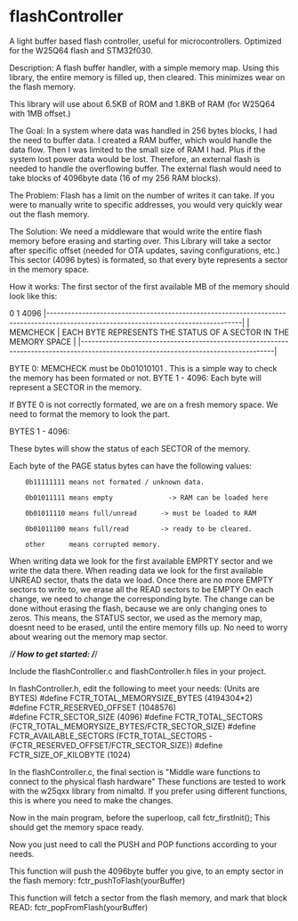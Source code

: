 # flashController
A light buffer based flash controller, useful for microcontrollers. Optimized for the W25Q64 flash and STM32f030.


Description:
A flash buffer handler, with a simple memory map. 
Using this library, the entire memory is filled up, then cleared. 
This minimizes wear on the flash memory.

This library will use about 6.5KB of ROM and 1.8KB of RAM (for W25Q64 with 1MB offset.)

The Goal:
In a system where data was handled in 256 bytes blocks, I had the need to buffer data.
I created a RAM buffer, which would handle the data flow. Then I was limited to the small size of RAM I had. Plus if the system lost power data would be lost. 
Therefore, an external flash is needed to handle the overflowing buffer.
The external flash would need to take blocks of 4096byte data (16 of my 256 RAM blocks).

The Problem:
Flash has a limit on the number of writes it can take.
If you were to manually write to specific addresses, you would very quickly wear out the flash memory.

The Solution:
We need a middleware that would write the entire flash memory before erasing and starting over.
This Library will take a sector after specific offset (needed for OTA updates, saving configurations, etc.) 
This sector (4096 bytes) is formated, so that every byte represents a sector in the memory space.

How it works:
The first sector of the first available MB of the memory should look like this:

 0          1                                                                                                                        4096
 |------------------------------------------------------------------------------------------------------------------------------------|
 | MEMCHECK | EACH BYTE REPRESENTS THE STATUS OF A SECTOR IN THE MEMORY SPACE                                                         |
 |------------------------------------------------------------------------------------------------------------------------------------|

 BYTE 0:          MEMCHECK must be 0b01010101 . This is a simple way to check the memory has been formated or not.
 BYTE 1 - 4096: 	Each byte will represent a SECTOR in the memory.

 If BYTE 0 is not correctly formated, we are on a fresh memory space. We need to format the memory to look the part.

 BYTES 1 - 4096:

 These bytes will show the status of each SECTOR of the memory.

 Each byte of the PAGE status bytes can have the following values:
 
 		0b11111111 means not formated / unknown data.

 		0b01011111 means empty			    -> RAM can be loaded here

 		0b01011110 means full/unread	  -> must be loaded to RAM

 		0b01011100 means full/read		  -> ready to be cleared.

 		other      means corrupted memory.

When writing data we look for the first available EMPRTY sector and we write the data there.
When reading data we look for the first available UNREAD sector, thats the data we load.
Once there are no more EMPTY sectors to write to, we erase all the READ sectors to be EMPTY
On each change, we need to change the corresponding byte. 
The change can be done without erasing the flash, because we are only changing ones to zeros.
This means, the STATUS sector, we used as the memory map, doesnt need to be erased, until the entire
memory fills up. No need to worry about wearing out the memory map sector.




/*******************************************************************************************************/
How to get started:
/*******************************************************************************************************/

Include the flashController.c and flashController.h files in your project.

In flashController.h, edit the following to meet your needs: (Units are BYTES)
#define FCTR_TOTAL_MEMORYSIZE_BYTES     (4194304*2)   
#define FCTR_RESERVED_OFFSET            (1048576)      
#define FCTR_SECTOR_SIZE                (4096)
#define FCTR_TOTAL_SECTORS              (FCTR_TOTAL_MEMORYSIZE_BYTES/FCTR_SECTOR_SIZE)
#define FCTR_AVAILABLE_SECTORS          (FCTR_TOTAL_SECTORS - (FCTR_RESERVED_OFFSET/FCTR_SECTOR_SIZE))
#define FCTR_SIZE_OF_KILOBYTE           (1024)


In the flashController.c, the final section is "Middle ware functions to connect to the physical flash hardware" 
These functions are tested to work with the w25qxx library from nimaltd. 
If you prefer using different functions, this is where you need to make the changes. 


Now in the main program, before the superloop, call fctr_firstInit();
This should get the memory space ready.

Now you just need to call the PUSH and POP functions according to your needs.

This function will push the 4096byte buffer you give, to an empty sector in the flash memory:
fctr_pushToFlash(yourBuffer)

This function will fetch a sector from the flash memory, and mark that block READ:
fctr_popFromFlash(yourBuffer)































